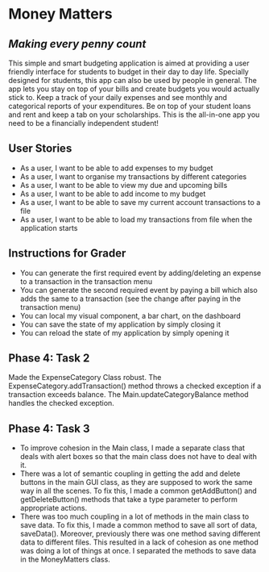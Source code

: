 # **Money Matters**

## *Making every penny count*

This simple and smart budgeting application is aimed at providing a user friendly interface for students to budget in their day to day life. Specially designed for students, this app can also be used by people in general. The app lets you stay on top of your bills and create budgets you would actually stick to. Keep a track of your daily expenses and see monthly and categorical reports of your expenditures. Be on top of your student loans and rent and keep a tab on your scholarships. This is the all-in-one app you need to be a financially independent student!  

## User Stories
- As a user, I want to be able to add expenses to my budget
- As a user, I want to organise my transactions by different categories 
- As a user, I want to be able to view my due and upcoming bills
- As a user, I want to be able to add income to my budget
- As a user, I want to be able to save my current account transactions to a file
- As a user, I want to be able to load my transactions from file when the application starts

## Instructions for Grader
- You can generate the first required event by adding/deleting an expense to a transaction in the transaction menu
- You can generate the second required event by paying a bill which also adds the same to a transaction (see the change after paying in the transaction menu)
- You can local my visual component, a bar chart, on the dashboard
- You can save the state of my application by simply closing it
- You can reload the state of my application by simply opening it

## Phase 4: Task 2
Made the ExpenseCategory Class robust. The ExpenseCategory.addTransaction() method throws a checked exception if a transaction exceeds balance. The Main.updateCategoryBalance method handles the checked exception.

## Phase 4: Task 3
- To improve cohesion in the Main class, I made a separate class that deals with alert boxes so that the main class does not have to deal with it.
- There was a lot of semantic coupling in getting the add and delete buttons in the main GUI class, as they are supposed to work the same way in all the scenes. To fix this, I made a common getAddButton() and getDeleteButton() methods that take a type parameter to perform appropriate actions.
- There was too much coupling in a lot of methods in the main class to save data. To fix this, I made a common method to save all sort of data, saveData(). Moreover, previously there was one method saving different data to different files. This resulted in a lack of cohesion as one method was doing a lot of things at once. I separated the methods to save data in the MoneyMatters class. 


